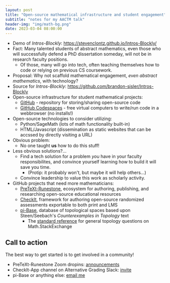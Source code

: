 ```yaml
---
layout: post
title: "Open-source mathematical infrastructure and student engagement"
subtitle: "notes for my AACTM talk"
header-img: "img/math-bg.png"
date: 2023-03-04 08:00:00
---
```


- Demo of *Intros-Blockly*: <https://stevenclontz.github.io/Intros-Blockly/>
- Fact: Many talented students of abstract mathematics, even those who will successfully defend a PhD dissertation someday, will not be in research faculty positions.
    - Of those, many will go into tech, often teaching themselves how to code or relying on previous CS coursework.
- Proposal: Why not scaffold mathematical engagement, *even abstract mathematics*, with technology?
- Source for *Intros-Blockly*: <https://github.com/brandon-sisler/Intros-Blockly>
- Open-source infrastructure for student mathematical projects:
    - [GitHub](https://github.com/) - repository for storing/sharing open-source code
    - [GitHub Codespaces](https://github.com/features/codespaces) - free virtual computers to write/run code in a webbrowser (no installs!)
- Open-source technologies to consider utilizing: 
    - Python/SageMath (lots of math functionality built-in)
    - HTML/Javascript (dissemination as static websites that can be accssed by directly visiting a URL)
- Obvious problem:
    - No one taught **us** how to do this stuff!
- Less obvious solutions?...
    - Find a tech solution for a problem *you* have in your faculty responsibilites, and convince yourself learning how to build it will save you time.
        - (Protip: it probably won't, but maybe it will help others...)
    - Convince leadership to value this work as scholarly activity.
- GitHub projects that need more mathematicians:
    - [PreTeXt-Runestone](https://prose.runestone.academy/), ecosystem for authoring, publishing, and researching open-source educational resources
    - [CheckIt](https://teambasedinquirylearning.github.io/linear-algebra/2023/exercises/#/bank/), framework for authoring open-source randomized assessments exportable to both print and LMS
    - [pi-Base](https://topology.pi-base.org/), database of topological spaces based upon Steen/Seebach's *Counterexamples in Topology* text
        - The [standard reference](https://math.stackexchange.com/search?q=url%3A%22*.jdabbs.com%22) for general topology questions on Math.StackExchange

## Call to action

The best way to get started is to get involved in a community!

- PreTeXt-Runestone Zoom dropins: [announcements](https://groups.google.com/g/pretext-announce/)
- CheckIt-App channel on Alternative Grading Slack: [invite](https://join.slack.com/t/masterygrading/shared_invite/zt-662paj3a-uhbTix_fFZhzo7xI3S2jYA)
- pi-Base or anything else: [email me](sclontz@southalabama.edu)
